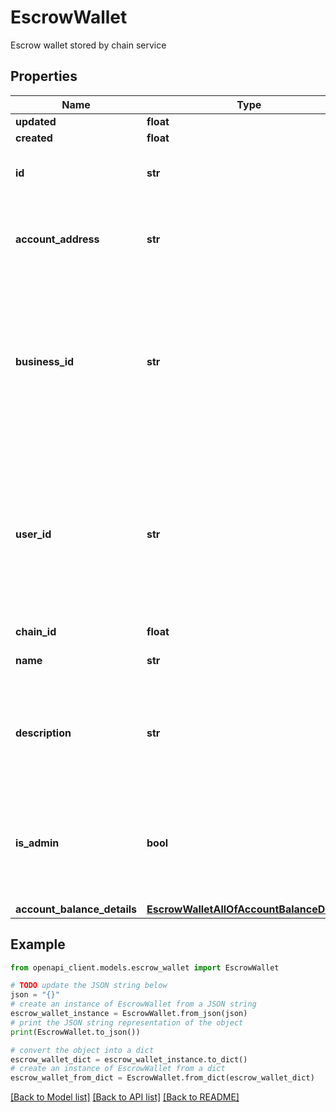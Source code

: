 # EscrowWallet

Escrow wallet stored by chain service

## Properties

Name | Type | Description | Notes
------------ | ------------- | ------------- | -------------
**updated** | **float** |  | [optional] 
**created** | **float** |  | [optional] 
**id** | **str** | internal ID of the escrowWallet object | [optional] 
**account_address** | **str** | string address of a wallet insight platform holds keys for | [optional] 
**business_id** | **str** | The business ID that owns this wallet. Admin escrow wallets will not have this value. An escrow wallet will have either a user ID or a business ID. | [optional] 
**user_id** | **str** | The User ID of the person that owns this wallet. Admin escrow wallets will not have this value. An escrow wallet will have either a user ID or a business ID. | [optional] 
**chain_id** | **float** | Id of a chain | [optional] 
**name** | **str** | The name of the escrow wallet. | [optional] 
**description** | **str** | Optional description of the escrow wallet, can be used to describe it&#39;s purpose. | [optional] 
**is_admin** | **bool** | Whether or not the escrow wallet is an admin escrow wallet, used for internal purposes. | [optional] 
**account_balance_details** | [**EscrowWalletAllOfAccountBalanceDetails**](EscrowWalletAllOfAccountBalanceDetails.md) |  | [optional] 

## Example

```python
from openapi_client.models.escrow_wallet import EscrowWallet

# TODO update the JSON string below
json = "{}"
# create an instance of EscrowWallet from a JSON string
escrow_wallet_instance = EscrowWallet.from_json(json)
# print the JSON string representation of the object
print(EscrowWallet.to_json())

# convert the object into a dict
escrow_wallet_dict = escrow_wallet_instance.to_dict()
# create an instance of EscrowWallet from a dict
escrow_wallet_from_dict = EscrowWallet.from_dict(escrow_wallet_dict)
```
[[Back to Model list]](../README.md#documentation-for-models) [[Back to API list]](../README.md#documentation-for-api-endpoints) [[Back to README]](../README.md)


